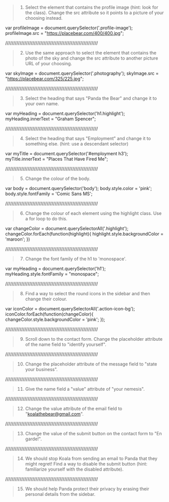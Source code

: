 > 1. Select the element that contains the profile image (hint: look for the class). Change the src attribute so it points to a picture of your choosing instead.

var profileImage = document.querySelector('.profile-image');
profileImage.src = "https://placebear.com/400/400.jpg";

//////////////////////////////////////////////////////////

> 2. Use the same approach to select the element that contains the photo of the sky and change the src attribute to another picture URL of your choosing.

var skyImage = document.querySelector('.photography');
skyImage.src = "https://placebear.com/325/225.jpg";

//////////////////////////////////////////////////////////

> 3. Select the heading that says "Panda the Bear" and change it to your own name.

var myHeading = document.querySelector('h1.highlight');
myHeading.innerText = "Graham Spencer";

//////////////////////////////////////////////////////////

> 4. Select the heading that says "Employment" and change it to something else. (hint: use a descendant selector)

var myTitle = document.querySelector('#employment h3');
myTitle.innerText = "Places That Have Fired Me";

//////////////////////////////////////////////////////////

> 5. Change the colour of the body.

var body = document.querySelector('body');
body.style.color = 'pink';
body.style.fontFamily = 'Comic Sans MS'; <!-- added to make uglier -->

//////////////////////////////////////////////////////////

> 6. Change the colour of each element using the highlight class. Use a for loop to do this.

var changeColor = document.querySelectorAll('.highlight');
changeColor.forEach(function(highlight){
  highlight.style.backgroundColor = 'maroon';
})

//////////////////////////////////////////////////////////

> 7. Change the font family of the h1 to 'monospace'.

var myHeading = document.querySelector('h1');
myHeading.style.fontFamily = "monospace";

//////////////////////////////////////////////////////////

> 8. Find a way to select the round icons in the sidebar and then change their colour.

var iconColor = document.querySelectorAll('.action-icon-bg');
iconColor.forEach(function(changeColor){
  changeColor.style.backgroundColor = 'pink';
});

//////////////////////////////////////////////////////////

> 9. Scroll down to the contact form. Change the placeholder attribute of the name field to "identify yourself".

//////////////////////////////////////////////////////////

> 10. Change the placeholder attribute of the message field to "state your business".

//////////////////////////////////////////////////////////

> 11. Give the name field a "value" attribute of "your nemesis".

//////////////////////////////////////////////////////////

> 12. Change the value attribute of the email field to "koalathebear@gmail.com".

//////////////////////////////////////////////////////////

> 13. Change the value of the submit button on the contact form to "En garde!".

//////////////////////////////////////////////////////////

> 14. We should stop Koala from sending an email to Panda that they might regret! Find a way to disable the submit button (hint: familiarize yourself with the disabled attribute).

//////////////////////////////////////////////////////////

> 15. We should help Panda protect their privacy by erasing their personal details from the sidebar.
